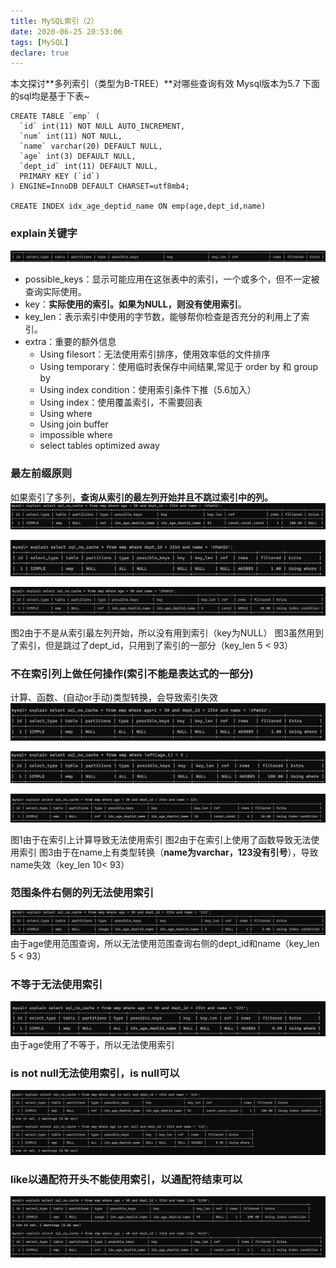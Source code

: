 ```yaml
---
title: MySQL索引（2）
date: 2020-06-25 20:53:06
tags: [MySQL]
declare: true
---
```

本文探讨**多列索引（类型为B-TREE）**对哪些查询有效
Mysql版本为5.7 
下面的sql均是基于下表~
```
CREATE TABLE `emp` (
  `id` int(11) NOT NULL AUTO_INCREMENT,
  `num` int(11) NOT NULL,
  `name` varchar(20) DEFAULT NULL,
  `age` int(3) DEFAULT NULL,
  `dept_id` int(11) DEFAULT NULL,
  PRIMARY KEY (`id`)
) ENGINE=InnoDB DEFAULT CHARSET=utf8mb4;

CREATE INDEX idx_age_deptid_name ON emp(age,dept_id,name)
```
### explain关键字

 ![avatar](/images/index/explain.png)

+ possible_keys：显示可能应用在这张表中的索引，一个或多个，但不一定被查询实际使用。
+ key：**实际使用的索引。如果为NULL，则没有使用索引**。
+ key_len：表示索引中使用的字节数，能够帮你检查是否充分的利用上了索引。
+ extra：重要的额外信息
    * Using filesort：无法使用索引排序，使用效率低的文件排序
    * Using temporary：使用临时表保存中间结果,常见于 order by 和 group by
    * Using index condition：使用索引条件下推（5.6加入）
    * Using index：使用覆盖索引，不需要回表
    * Using where
    * Using join buffer
    * impossible where
    * select tables optimized away

### 最左前缀原则
如果索引了多列，**查询从索引的最左列开始并且不跳过索引中的列。**
![avatar](/images/index/left1.png)

![avatar](/images/index/left2.png)

![avatar](/images/index/left3.png)

图2由于不是从索引最左列开始，所以没有用到索引（key为NULL）
图3虽然用到了索引，但是跳过了dept_id，只用到了索引的一部分（key_len 5 < 93）

### 不在索引列上做任何操作(索引不能是表达式的一部分)
计算、函数、(自动or手动)类型转换，会导致索引失效
![avatar](/images/index/oper1.png)

![avatar](/images/index/oper2.png)

![avatar](/images/index/oper3.png)

图1由于在索引上计算导致无法使用索引
图2由于在索引上使用了函数导致无法使用索引
图3由于在name上有类型转换（**name为varchar，123没有引号**），导致name失效（key_len 10< 93）

### 范围条件右侧的列无法使用索引
![avatar](/images/index/range.png)
由于age使用范围查询，所以无法使用范围查询右侧的dept_id和name（key_len 5 < 93）

### 不等于无法使用索引
![avatar](/images/index/notequal.png)
由于age使用了不等于，所以无法使用索引

### is not null无法使用索引，is null可以
![avatar](/images/index/isnotnull.png)

### like以通配符开头不能使用索引，以通配符结束可以
![avatar](/images/index/like.png)
